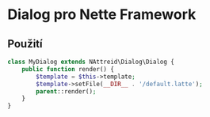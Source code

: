 # Dialog pro Nette Framework

## Použití
```php
class MyDialog extends NAttreid\Dialog\Dialog {
    public function render() {
        $template = $this->template;
        $template->setFile(__DIR__ . '/default.latte');
        parent::render();
    }
}
```